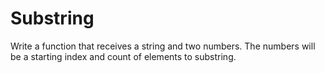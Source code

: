 # Substring

Write a function that receives a string and two numbers. The numbers will be a starting index and count of elements to substring.
